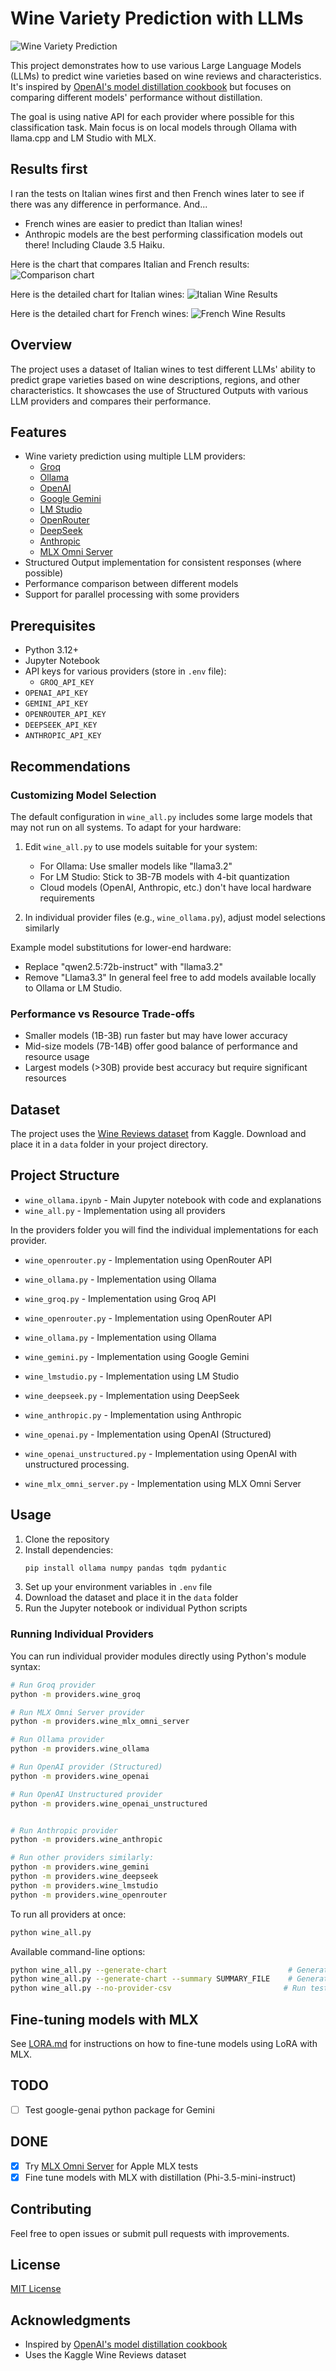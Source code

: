 # Wine Variety Prediction with LLMs

![Wine Variety Prediction](./images/guess_the_wine.webp)

This project demonstrates how to use various Large Language Models (LLMs) to predict wine varieties based on wine reviews and characteristics. It's inspired by [OpenAI's model distillation cookbook](https://cookbook.openai.com/examples/leveraging_model_distillation_to_fine-tune_a_model) but focuses on comparing different models' performance without distillation.

The goal is using native API for each provider where possible for this classification task.
Main focus is on local models through Ollama with llama.cpp and LM Studio with MLX.

## Results first
I ran the tests on Italian wines first and then French wines later to see if there was any difference in performance.
And...
- French wines are easier to predict than Italian wines!
- Anthropic models are the best performing classification models out there! Including Claude 3.5 Haiku.

Here is the chart that compares Italian and French results:
![Comparison chart](./images/italy_france_comparison.png)

Here is the detailed chart for Italian wines:
![Italian Wine Results](./results/accuracy_chart_20250105_095642.png) 

Here is the detailed chart for French wines:
![French Wine Results](./results/accuracy_chart_20250105_115642.png)

## Overview

The project uses a dataset of Italian wines to test different LLMs' ability to predict grape varieties based on wine descriptions, regions, and other characteristics. It showcases the use of Structured Outputs with various LLM providers and compares their performance.

## Features

- Wine variety prediction using multiple LLM providers:
  - [Groq](https://groq.com)
  - [Ollama](https://ollama.ai)
  - [OpenAI](https://openai.com)
  - [Google Gemini](https://gemini.google.com)
  - [LM Studio](https://lmstudio.ai)
  - [OpenRouter](https://openrouter.ai)
  - [DeepSeek](https://deepseek.com)
  - [Anthropic](https://anthropic.com)
  - [MLX Omni Server](https://github.com/madroidmaq/mlx-omni-server)
- Structured Output implementation for consistent responses (where possible)
- Performance comparison between different models
- Support for parallel processing with some providers

## Prerequisites

- Python 3.12+
- Jupyter Notebook
- API keys for various providers (store in `.env` file):
  - `GROQ_API_KEY`
- `OPENAI_API_KEY`
- `GEMINI_API_KEY`
- `OPENROUTER_API_KEY`
- `DEEPSEEK_API_KEY`
- `ANTHROPIC_API_KEY`

## Recommendations

### Customizing Model Selection
The default configuration in `wine_all.py` includes some large models that may not run on all systems. To adapt for your hardware:

1. Edit `wine_all.py` to use models suitable for your system:
   - For Ollama: Use smaller models like "llama3.2"
   - For LM Studio: Stick to 3B-7B models with 4-bit quantization
   - Cloud models (OpenAI, Anthropic, etc.) don't have local hardware requirements

2. In individual provider files (e.g., `wine_ollama.py`), adjust model selections similarly

Example model substitutions for lower-end hardware:
- Replace "qwen2.5:72b-instruct" with "llama3.2"
- Remove "Llama3.3" 
In general feel free to add models available locally to Ollama or LM Studio.

### Performance vs Resource Trade-offs
- Smaller models (1B-3B) run faster but may have lower accuracy
- Mid-size models (7B-14B) offer good balance of performance and resource usage
- Largest models (>30B) provide best accuracy but require significant resources

## Dataset

The project uses the [Wine Reviews dataset](https://www.kaggle.com/datasets/zynicide/wine-reviews) from Kaggle. Download and place it in a `data` folder in your project directory.

## Project Structure

- `wine_ollama.ipynb` - Main Jupyter notebook with code and explanations
- `wine_all.py` - Implementation using all providers

In the providers folder you will find the individual implementations for each provider.
- `wine_openrouter.py` - Implementation using OpenRouter API
- `wine_ollama.py` - Implementation using Ollama
- `wine_groq.py` - Implementation using Groq API
- `wine_openrouter.py` - Implementation using OpenRouter API
- `wine_ollama.py` - Implementation using Ollama
- `wine_gemini.py` - Implementation using Google Gemini
- `wine_lmstudio.py` - Implementation using LM Studio
- `wine_deepseek.py` - Implementation using DeepSeek
- `wine_anthropic.py` - Implementation using Anthropic
- `wine_openai.py` - Implementation using OpenAI (Structured)
- `wine_openai_unstructured.py` - Implementation using OpenAI with unstructured processing.

- `wine_mlx_omni_server.py` - Implementation using MLX Omni Server

## Usage

1. Clone the repository
2. Install dependencies:
   ```bash
   pip install ollama numpy pandas tqdm pydantic
   ```
3. Set up your environment variables in `.env` file
4. Download the dataset and place it in the `data` folder
5. Run the Jupyter notebook or individual Python scripts

### Running Individual Providers

You can run individual provider modules directly using Python's module syntax:

```bash
# Run Groq provider
python -m providers.wine_groq

# Run MLX Omni Server provider
python -m providers.wine_mlx_omni_server

# Run Ollama provider
python -m providers.wine_ollama

# Run OpenAI provider (Structured)
python -m providers.wine_openai

# Run OpenAI Unstructured provider
python -m providers.wine_openai_unstructured


# Run Anthropic provider
python -m providers.wine_anthropic

# Run other providers similarly:
python -m providers.wine_gemini
python -m providers.wine_deepseek
python -m providers.wine_lmstudio
python -m providers.wine_openrouter

```

To run all providers at once:
```bash
python wine_all.py
```

Available command-line options:
```bash
python wine_all.py --generate-chart                           # Generate chart from most recent results without running new tests
python wine_all.py --generate-chart --summary SUMMARY_FILE    # Generate chart from specific summary file (e.g., summary_20250105_095642.csv)
python wine_all.py --no-provider-csv                         # Run tests but don't save individual provider results to CSV files
```

## Fine-tuning models with MLX
See [LORA.md](LORA.md) for instructions on how to fine-tune models using LoRA with MLX.

## TODO

- [ ] Test google-genai python package for Gemini

## DONE

- [x] Try [MLX Omni Server](https://github.com/madroidmaq/mlx-omni-server) for Apple MLX tests
- [x] Fine tune models with MLX with distillation (Phi-3.5-mini-instruct) 

## Contributing

Feel free to open issues or submit pull requests with improvements.

## License

[MIT License](LICENSE)

## Acknowledgments

- Inspired by [OpenAI's model distillation cookbook](https://cookbook.openai.com/examples/leveraging_model_distillation_to_fine-tune_a_model)
- Uses the Kaggle Wine Reviews dataset 
